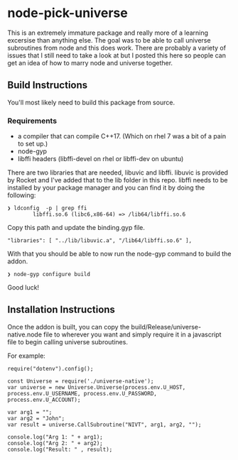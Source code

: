 # node-pick-universe

This is an extremely immature package and really more of a learning excersise than anything else. The goal was to be able to call universe subroutines from node and this does work. There are probably a variety of issues that I still need to take a look at but I posted this here so people can get an idea of how to marry node and universe together.

## Build Instructions

You'll most likely need to build this package from source. 


### Requirements
- a compiler that can compile C++17. (Which on rhel 7 was a bit of a pain to set up.)
- node-gyp 
- libffi headers (libffi-devel on rhel or libffi-dev on ubuntu)

There are two libraries that are needed, libuvic and libffi. libuvic is provided by Rocket and I've added that to the lib folder in this repo. libffi needs to be installed by your package manager and you can find it by doing the following:

```
❯ ldconfig  -p | grep ffi
        libffi.so.6 (libc6,x86-64) => /lib64/libffi.so.6
```

Copy this path and update the binding.gyp file.

```
"libraries": [ "../lib/libuvic.a", "/lib64/libffi.so.6" ],
```

With that you should be able to now run the node-gyp command to build the addon.

```
❯ node-gyp configure build
```

Good luck!

## Installation Instructions

Once the addon is built, you can copy the build/Release/universe-native.node file to wherever you want and simply require it in a javascript file to begin calling universe subroutines.

For example: 
```
require("dotenv").config();

const Universe = require('./universe-native');
var universe = new Universe.Universe(process.env.U_HOST, process.env.U_USERNAME, process.env.U_PASSWORD, process.env.U_ACCOUNT);

var arg1 = "";
var arg2 = "John";
var result = universe.CallSubroutine("NIVT", arg1, arg2, "");

console.log("Arg 1: " + arg1);
console.log("Arg 2: " + arg2);
console.log("Result: " , result);
```
